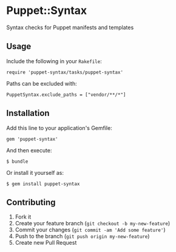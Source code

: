 # Puppet::Syntax

Syntax checks for Puppet manifests and templates

## Usage

Include the following in your `Rakefile`:

    require 'puppet-syntax/tasks/puppet-syntax'

Paths can be excluded with:

    PuppetSyntax.exclude_paths = ["vendor/**/*"]

## Installation

Add this line to your application's Gemfile:

    gem 'puppet-syntax'

And then execute:

    $ bundle

Or install it yourself as:

    $ gem install puppet-syntax

## Contributing

1. Fork it
2. Create your feature branch (`git checkout -b my-new-feature`)
3. Commit your changes (`git commit -am 'Add some feature'`)
4. Push to the branch (`git push origin my-new-feature`)
5. Create new Pull Request
